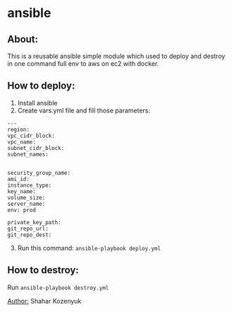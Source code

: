 # ansible

## About: 

This is a reusable ansible simple module which used to deploy and destroy in one command full env to aws on ec2 with docker.


## How to deploy: 
1. Install ansible
2. Create vars.yml file and fill those parameters: 
```
---
region: 
vpc_cidr_block: 
vpc_name: 
subnet_cidr_block: 
subnet_names:


security_group_name: 
ami_id: 
instance_type: 
key_name: 
volume_size: 
server_name: 
env: prod

private_key_path:
git_repo_url: 
git_repo_dest: 
```
3. Run this command: ```ansible-playbook deploy.yml```

## How to destroy: 
Run ``ansible-playbook destroy.yml``


<u>Author:</u> Shahar Kozenyuk
